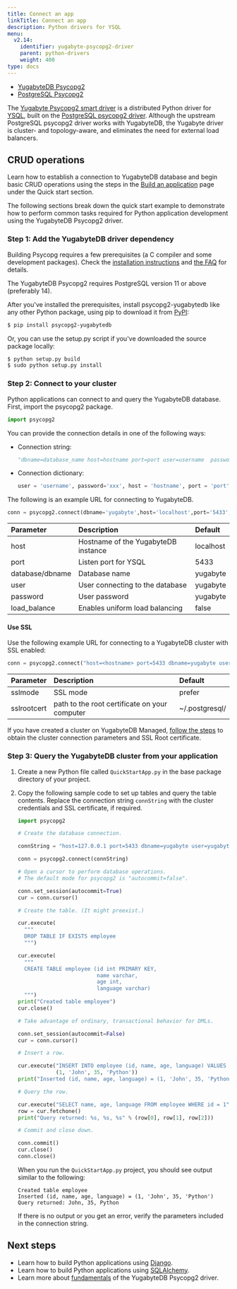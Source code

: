 ```yaml
---
title: Connect an app
linkTitle: Connect an app
description: Python drivers for YSQL
menu:
  v2.14:
    identifier: yugabyte-psycopg2-driver
    parent: python-drivers
    weight: 400
type: docs
---
```


<ul class="nav nav-tabs-alt nav-tabs-yb">

  <li >
    <a href="../yugabyte-psycopg2" class="nav-link active">
      <i class="fa-brands fa-java" aria-hidden="true"></i>
      YugabyteDB Psycopg2
    </a>
  </li>

  <li >
    <a href="../postgres-psycopg2" class="nav-link">
      <i class="icon-postgres" aria-hidden="true"></i>
      PostgreSQL Psycopg2
    </a>
  </li>

</ul>

The [Yugabyte Psycopg2 smart driver](https://github.com/yugabyte/psycopg2) is a distributed Python driver for [YSQL](../../../api/ysql/), built on the [PostgreSQL psycopg2 driver](https://github.com/psycopg/psycopg2). Although the upstream PostgreSQL psycopg2 driver works with YugabyteDB, the Yugabyte driver is cluster- and topology-aware, and eliminates the need for external load balancers.

## CRUD operations

Learn how to establish a connection to YugabyteDB database and begin basic CRUD operations using the steps in the [Build an application](/preview/tutorials/quick-start/build-apps/python/ysql-psycopg2/) page under the Quick start section.

The following sections break down the quick start example to demonstrate how to perform common tasks required for Python application development using the YugabyteDB Psycopg2 driver.

### Step 1: Add the YugabyteDB driver dependency

Building Psycopg requires a few prerequisites (a C compiler and some development packages). Check the [installation instructions](https://www.psycopg.org/docs/install.html#build-prerequisites) and [the FAQ](https://www.psycopg.org/docs/faq.html#faq-compile) for details.

The YugabyteDB Psycopg2 requires PostgreSQL version 11 or above (preferably 14).

After you've installed the prerequisites, install psycopg2-yugabytedb like any other Python package, using pip to download it from [PyPI](https://pypi.org/project/psycopg2-yugabytedb/):

```sh
$ pip install psycopg2-yugabytedb
```

Or, you can use the setup.py script if you've downloaded the source package locally:

```sh
$ python setup.py build
$ sudo python setup.py install
```

### Step 2: Connect to your cluster

Python applications can connect to and query the YugabyteDB database. First, import the psycopg2 package.

```python
import psycopg2
```

You can provide the connection details in one of the following ways:

- Connection string:

  ```python
  "dbname=database_name host=hostname port=port user=username  password=password load_balance=true"
  ```

- Connection dictionary:

  ```python
  user = 'username', password='xxx', host = 'hostname', port = 'port', dbname = 'database_name', load_balance='True'
  ```

The following is an example URL for connecting to YugabyteDB.

```python
conn = psycopg2.connect(dbname='yugabyte',host='localhost',port='5433',user='yugabyte',password='yugabyte', load_balance='True')
```

| Parameter | Description | Default |
| :-------- | :---------- | :------ |
| host | Hostname of the YugabyteDB instance | localhost |
| port | Listen port for YSQL | 5433 |
| database/dbname | Database name | yugabyte |
| user | User connecting to the database | yugabyte |
| password | User password | yugabyte |
| load_balance | Enables uniform load balancing | false |

#### Use SSL

Use the following example URL for connecting to a YugabyteDB cluster with SSL enabled:

```python
conn = psycopg2.connect("host=<hostname> port=5433 dbname=yugabyte user=<username> password=<password> load_balance=true sslmode=verify-full sslrootcert=/Users/my-user/Downloads/root.crt")
```

| Parameter | Description | Default |
| :-------- | :---------- | :------ |
| sslmode | SSL mode | prefer |
| sslrootcert | path to the root certificate on your computer | ~/.postgresql/ |

If you have created a cluster on YugabyteDB Managed, [follow the steps](/preview/yugabyte-cloud/cloud-connect/connect-applications/) to obtain the cluster connection parameters and SSL Root certificate.

### Step 3: Query the YugabyteDB cluster from your application

1. Create a new Python file called `QuickStartApp.py` in the base package directory of your project.

1. Copy the following sample code to set up tables and query the table contents. Replace the connection string `connString` with the cluster credentials and SSL certificate, if required.

   ```python
   import psycopg2

   # Create the database connection.

   connString = "host=127.0.0.1 port=5433 dbname=yugabyte user=yugabyte password=yugabyte     load_balance=True"

   conn = psycopg2.connect(connString)

   # Open a cursor to perform database operations.
   # The default mode for psycopg2 is "autocommit=false".

   conn.set_session(autocommit=True)
   cur = conn.cursor()

   # Create the table. (It might preexist.)

   cur.execute(
     """
     DROP TABLE IF EXISTS employee
     """)

   cur.execute(
     """
     CREATE TABLE employee (id int PRIMARY KEY,
                            name varchar,
                            age int,
                            language varchar)
     """)
   print("Created table employee")
   cur.close()

   # Take advantage of ordinary, transactional behavior for DMLs.

   conn.set_session(autocommit=False)
   cur = conn.cursor()

   # Insert a row.

   cur.execute("INSERT INTO employee (id, name, age, language) VALUES (%s, %s, %s, %s)",
               (1, 'John', 35, 'Python'))
   print("Inserted (id, name, age, language) = (1, 'John', 35, 'Python')")

   # Query the row.

   cur.execute("SELECT name, age, language FROM employee WHERE id = 1")
   row = cur.fetchone()
   print("Query returned: %s, %s, %s" % (row[0], row[1], row[2]))

   # Commit and close down.

   conn.commit()
   cur.close()
   conn.close()
   ```

   When you run the `QuickStartApp.py` project, you should see output similar to the following:

   ```text
   Created table employee
   Inserted (id, name, age, language) = (1, 'John', 35, 'Python')
   Query returned: John, 35, Python
   ```

   If there is no output or you get an error, verify the parameters included in the connection string.

## Next steps

- Learn how to build Python applications using [Django](../../../drivers-orms/python/django/).
- Learn how to build Python applications using [SQLAlchemy](../../../drivers-orms/python/sqlalchemy/).
- Learn more about [fundamentals](../../../reference/drivers/python/yugabyte-psycopg2-reference/#fundamentals) of the YugabyteDB Psycopg2 driver.
